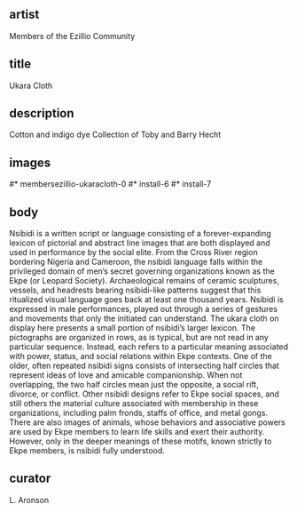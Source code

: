 ## artist
Members of the Ezillio Community 

## title
Ukara Cloth

## description
Cotton and indigo dye 
Collection of Toby and Barry Hecht 

## images
#* membersezillio-ukaracloth-0
#* install-6
#* install-7

## body
Nsibidi is a written script or language consisting of a forever-expanding lexicon of pictorial and abstract line images that are both displayed and used in performance by the social elite. From the Cross River region bordering Nigeria and Cameroon, the nsibidi language falls within the privileged domain of men’s secret governing organizations known as the Ekpe (or Leopard Society). Archaeological remains of ceramic sculptures, vessels, and headrests bearing nsibidi-like patterns suggest that this ritualized visual language goes back at least one thousand years. Nsibidi is expressed in male performances, played out through a series of gestures and movements that only the initiated can understand. The ukara cloth on display here presents a small portion of nsibidi’s larger lexicon. The pictographs are organized in rows, as is typical, but are not read in any particular sequence. Instead, each refers to a particular meaning associated with power, status, and social relations within Ekpe contexts. One of the older, often repeated nsibidi signs consists of intersecting half circles that represent ideas of love and amicable companionship. When not overlapping, the two half circles mean just the opposite, a social rift, divorce, or conflict. Other nsibidi designs refer to Ekpe social spaces, and still others the material culture associated with membership in these organizations, including palm fronds, staffs of office, and metal gongs. There are also images of animals, whose behaviors and associative powers are used by Ekpe members to learn life skills and exert their authority. However, only in the deeper meanings of these motifs, known strictly to Ekpe members, is nsibidi fully understood. 

## curator
L. Aronson